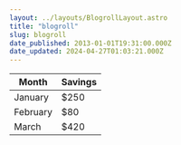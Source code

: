 ```yaml
---
layout: ../layouts/BlogrollLayout.astro
title: "blogroll"
slug: blogroll
date_published: 2013-01-01T19:31:00.000Z
date_updated: 2024-04-27T01:03:21.000Z
---
```


| Month    | Savings |
| -------- | ------- |
| January  | $250    |
| February | $80     |
| March    | $420    |
